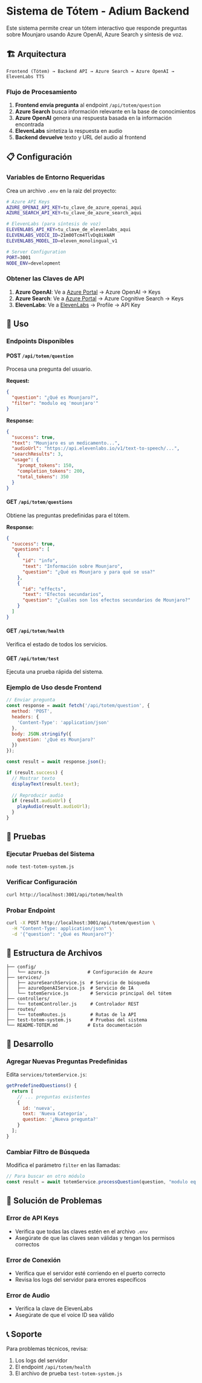 # Sistema de Tótem - Adium Backend

Este sistema permite crear un tótem interactivo que responde preguntas sobre Mounjaro usando Azure OpenAI, Azure Search y síntesis de voz.

## 🏗️ Arquitectura

```
Frontend (Tótem) → Backend API → Azure Search → Azure OpenAI → ElevenLabs TTS
```

### Flujo de Procesamiento

1. **Frontend envía pregunta** al endpoint `/api/totem/question`
2. **Azure Search** busca información relevante en la base de conocimientos
3. **Azure OpenAI** genera una respuesta basada en la información encontrada
4. **ElevenLabs** sintetiza la respuesta en audio
5. **Backend devuelve** texto y URL del audio al frontend

## 📋 Configuración

### Variables de Entorno Requeridas

Crea un archivo `.env` en la raíz del proyecto:

```bash
# Azure API Keys
AZURE_OPENAI_API_KEY=tu_clave_de_azure_openai_aqui
AZURE_SEARCH_API_KEY=tu_clave_de_azure_search_aqui

# ElevenLabs (para síntesis de voz)
ELEVENLABS_API_KEY=tu_clave_de_elevenlabs_aqui
ELEVENLABS_VOICE_ID=21m00Tcm4TlvDq8ikWAM
ELEVENLABS_MODEL_ID=eleven_monolingual_v1

# Server Configuration
PORT=3001
NODE_ENV=development
```

### Obtener las Claves de API

1. **Azure OpenAI**: Ve a [Azure Portal](https://portal.azure.com) → Azure OpenAI → Keys
2. **Azure Search**: Ve a [Azure Portal](https://portal.azure.com) → Azure Cognitive Search → Keys
3. **ElevenLabs**: Ve a [ElevenLabs](https://elevenlabs.io) → Profile → API Key

## 🚀 Uso

### Endpoints Disponibles

#### POST `/api/totem/question`
Procesa una pregunta del usuario.

**Request:**
```json
{
  "question": "¿Qué es Mounjaro?",
  "filter": "modulo eq 'mounjaro'"
}
```

**Response:**
```json
{
  "success": true,
  "text": "Mounjaro es un medicamento...",
  "audioUrl": "https://api.elevenlabs.io/v1/text-to-speech/...",
  "searchResults": 3,
  "usage": {
    "prompt_tokens": 150,
    "completion_tokens": 200,
    "total_tokens": 350
  }
}
```

#### GET `/api/totem/questions`
Obtiene las preguntas predefinidas para el tótem.

**Response:**
```json
{
  "success": true,
  "questions": [
    {
      "id": "info",
      "text": "Información sobre Mounjaro",
      "question": "¿Qué es Mounjaro y para qué se usa?"
    },
    {
      "id": "effects",
      "text": "Efectos secundarios",
      "question": "¿Cuáles son los efectos secundarios de Mounjaro?"
    }
  ]
}
```

#### GET `/api/totem/health`
Verifica el estado de todos los servicios.

#### GET `/api/totem/test`
Ejecuta una prueba rápida del sistema.

### Ejemplo de Uso desde Frontend

```javascript
// Enviar pregunta
const response = await fetch('/api/totem/question', {
  method: 'POST',
  headers: {
    'Content-Type': 'application/json'
  },
  body: JSON.stringify({
    question: '¿Qué es Mounjaro?'
  })
});

const result = await response.json();

if (result.success) {
  // Mostrar texto
  displayText(result.text);
  
  // Reproducir audio
  if (result.audioUrl) {
    playAudio(result.audioUrl);
  }
}
```

## 🧪 Pruebas

### Ejecutar Pruebas del Sistema

```bash
node test-totem-system.js
```

### Verificar Configuración

```bash
curl http://localhost:3001/api/totem/health
```

### Probar Endpoint

```bash
curl -X POST http://localhost:3001/api/totem/question \
  -H "Content-Type: application/json" \
  -d '{"question": "¿Qué es Mounjaro?"}'
```

## 📁 Estructura de Archivos

```
├── config/
│   └── azure.js              # Configuración de Azure
├── services/
│   ├── azureSearchService.js  # Servicio de búsqueda
│   ├── azureOpenAIService.js  # Servicio de IA
│   └── totemService.js        # Servicio principal del tótem
├── controllers/
│   └── totemController.js     # Controlador REST
├── routes/
│   └── totemRoutes.js         # Rutas de la API
├── test-totem-system.js       # Pruebas del sistema
└── README-TOTEM.md           # Esta documentación
```

## 🔧 Desarrollo

### Agregar Nuevas Preguntas Predefinidas

Edita `services/totemService.js`:

```javascript
getPredefinedQuestions() {
  return [
    // ... preguntas existentes
    {
      id: 'nueva',
      text: 'Nueva Categoría',
      question: '¿Nueva pregunta?'
    }
  ];
}
```

### Cambiar Filtro de Búsqueda

Modifica el parámetro `filter` en las llamadas:

```javascript
// Para buscar en otro módulo
const result = await totemService.processQuestion(question, "modulo eq 'otro_modulo'");
```

## 🐛 Solución de Problemas

### Error de API Keys
- Verifica que todas las claves estén en el archivo `.env`
- Asegúrate de que las claves sean válidas y tengan los permisos correctos

### Error de Conexión
- Verifica que el servidor esté corriendo en el puerto correcto
- Revisa los logs del servidor para errores específicos

### Error de Audio
- Verifica la clave de ElevenLabs
- Asegúrate de que el voice ID sea válido

## 📞 Soporte

Para problemas técnicos, revisa:
1. Los logs del servidor
2. El endpoint `/api/totem/health`
3. El archivo de prueba `test-totem-system.js` 